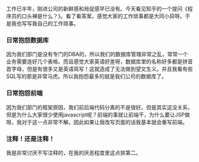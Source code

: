 工作已半年，刚进公司的新鲜感和局促感早已没有。今天看见知乎的一个提问《程序员的口头禅是什么？》。看了看答案，感觉大家的工作琐事都是大同小异呀。于是我也写写我自己的工作琐事。

### 日常抱怨数据库
因为我们部门是没有专门的DBA的，所以我们的数据库管理非常之乱，常常一个业务需要连好几个表格。而且感觉大家英语好差呀，数据库里的名称好多都是拼音首字母，但是有很多又是英语简写！这就造成了无法做到望文生义。并且我看有些SQL写的那是非常马虎。所以我抱怨最多的就是我们公司的数据库了。

### 日常抱怨前端
因为我们部门的框架原因，我们前后端代码分离的不是很好。但是其实这没关系，但是为什么大家很少使用javascript呢？前端的事就让前端干，为什么要让JSP做呀。我对于这一点非常不解。因此如果让我改写页面的话我基本就会重写前端。

### 注释！还是注释！
我是非常讨厌不写注释的，在我的厌恶程度里这点排第二。